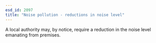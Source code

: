 ```yaml
---
esd_id: 2097
title: "Noise pollution - reductions in noise level"
---
```


A local authority may, by notice, require a reduction in the noise level emanating from premises.


